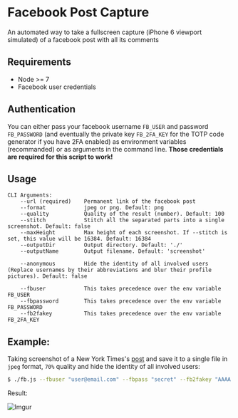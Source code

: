 # Facebook Post Capture
An automated way to take a fullscreen capture (iPhone 6 viewport simulated) of a facebook post with all its comments

## Requirements
- Node >= 7
- Facebook user credentials

## Authentication
You can either pass your facebook username `FB_USER` and password `FB_PASSWORD` (and eventually the private key `FB_2FA_KEY` for the TOTP code generator if you have 2FA enabled) as environment variables (recommanded) or as arguments in the command line. **Those credentials are required for this script to work!**

## Usage
```
CLI Arguments:
    --url (required)    Permanent link of the facebook post
    --format            jpeg or png. Default: png
    --quality           Quality of the result (number). Default: 100
    --stitch            Stitch all the separated parts into a single screenshot. Default: false
    --maxHeight         Max height of each screenshot. If --stitch is set, this value will be 16384. Default: 16384
    --outputDir         Output directory. Default: './'
    --outputName        Output filename. Default: 'screenshot'
    
    --anonymous         Hide the identity of all involved users (Replace usernames by their abbreviations and blur their profile pictures). Default: false

    --fbuser            This takes precedence over the env variable FB_USER
    --fbpassword        This takes precedence over the env variable FB_PASSWORD
    --fb2fakey          This takes precedence over the env variable FB_2FA_KEY
```

## Example:
Taking screenshot of a New York Times's [post](https://m.facebook.com/story.php?story_fbid=10151276647049999&id=5281959998) and save it to a single file in `jpeg` format, `70%` quality and hide the identity of all involved users:

```bash
$ ./fb.js --fbuser "user@email.com" --fbpass "secret" --fb2fakey "AAAA BBBB CCCC DDDD" --url "https://m.facebook.com/story.php?story_fbid=10151276647049999&id=5281959998" --anonymous --format jpeg --quality 70 --stitch
```

Result:

![Imgur](http://i.imgur.com/DHu1ydt.jpg)